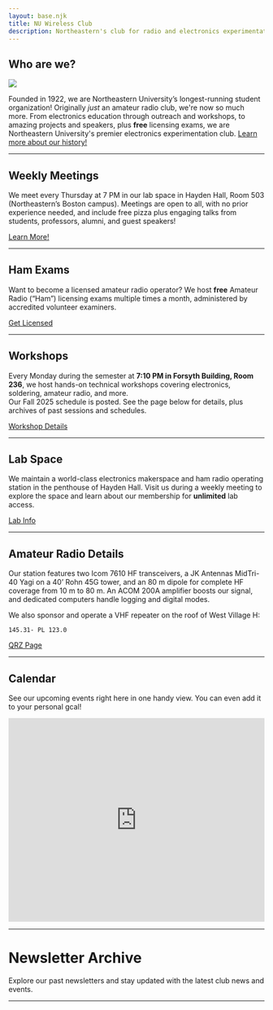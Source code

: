 ```yaml
---
layout: base.njk
title: NU Wireless Club
description: Northeastern's club for radio and electronics experimentation
---
```


## Who are we?

![](/img/club-s24.webp)

Founded in 1922, we are Northeastern University’s longest-running student organization! Originally *just* an amateur radio club, we're now so much more. From electronics education through outreach and workshops, to amazing projects and speakers, plus **free** licensing exams, we are Northeastern University's premier electronics experimentation club. [Learn more about our history!](/history/)

-------------------------

## Weekly Meetings

We meet every Thursday at 7 PM in our lab space in Hayden Hall, Room 503 (Northeastern’s Boston campus). Meetings are open to all, with no prior experience needed, and include free pizza plus engaging talks from students, professors, alumni, and guest speakers!

<a href="/meetings" class="retro-button">Learn More!</a>

-------------------------

## Ham Exams

Want to become a licensed amateur radio operator? We host **free** Amateur Radio (“Ham”) licensing exams multiple times a month, administered by accredited volunteer examiners.

<a href="/exams" class="retro-button">Get Licensed</a>

-------------------------

## Workshops

Every Monday during the semester at **7:10 PM in Forsyth Building, Room 236**, we host hands-on technical workshops covering electronics, soldering, amateur radio, and more.  
Our Fall 2025 schedule is posted. See the page below for details, plus archives of past sessions and schedules.

<a href="/workshop" class="retro-button">Workshop Details</a>

-------------------------

## Lab Space

We maintain a world-class electronics makerspace and ham radio operating station in the penthouse of Hayden Hall. Visit us during a weekly meeting to explore the space and learn about our membership for **unlimited** lab access.

<a href="/lab" class="retro-button">Lab Info</a>

-------------------------

## Amateur Radio Details

Our station features two Icom 7610 HF transceivers, a JK Antennas MidTri-40 Yagi on a 40’ Rohn 45G tower, and an 80 m dipole for complete HF coverage from 10 m to 80 m. An ACOM 200A amplifier boosts our signal, and dedicated computers handle logging and digital modes.

We also sponsor and operate a VHF repeater on the roof of West Village H:

`145.31- PL 123.0`

<a href="https://www.qrz.com/db/W1KBN" class="retro-button">QRZ Page</a> 

-------------------------

## Calendar

See our upcoming events right here in one handy view. You can even add it to your personal gcal!
<iframe src="https://calendar.google.com/calendar/embed?height=600&wkst=1&ctz=America%2FNew_York&showPrint=0&showNav=0&title=Wireless%20Club%20Events&mode=AGENDA&showDate=0&showTabs=0&showTz=0&src=Y18xOWIwM2YyODAyNGNiMjNmZWY5NzhkYmU2Y2JhYzM4NWRmYjgxNjVhZDRjOTA2YmM2NjQwNDYzN2IzODg0NmY4QGdyb3VwLmNhbGVuZGFyLmdvb2dsZS5jb20&color=%23F4511E" style="border-width:0" width="100%" height="400" frameborder="0" scrolling="no" alt="Upcoming events calendar"></iframe>

-------------------------

# Newsletter Archive

Explore our past newsletters and stay updated with the latest club news and events.

-------------------------

<div class="newsletter-archive">
  <style>
    .display_archive {
      font-size: 18px;
      line-height: 1.6;
    }
    .campaign {
      line-height: 1.6;
      margin: 10px 0;
    }
  </style>
  <script
    language="javascript"
    src="https://nuwireless.us11.list-manage.com/generate-js/?u=e1625552574eea2fced003891&show=10&fid=19645"
    type="text/javascript"
  ></script>
</div>
